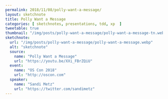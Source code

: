 ```yaml
---
permalink: 2018/11/08/polly-want-a-message/
layout: sketchnote
title: Polly Want a Message
categories: [ sketchnotes, presentations, tdd, xp  ]
tweetable: true
thumbnail: "/img/posts/polly-want-a-message/polly-want-a-message-tn.webp"
sketchnote:
  url: "/img/posts/polly-want-a-message/polly-want-a-message.webp"
  alt: "sketchnote"
  source:
    name: "Polly Want a Message"
    url: "https://youtu.be/XXi_FBrZQiU"
  event:
    name: "OS Con 2018"
    url: "http://oscon.com"
  speaker:
    name: "Sandi Metz"
    url: "https://twitter.com/sandimetz"
---
```


